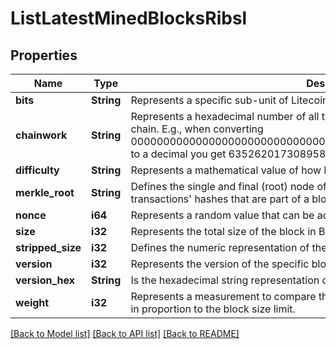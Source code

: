 # ListLatestMinedBlocksRibsl

## Properties

Name | Type | Description | Notes
------------ | ------------- | ------------- | -------------
**bits** | **String** | Represents a specific sub-unit of Litecoin. Bits have two-decimal precision. | 
**chainwork** | **String** | Represents a hexadecimal number of all the hashes necessary to produce the current chain. E.g., when converting 0000000000000000000000000000000000000000000086859f7a841475b236fd to a decimal you get 635262017308958427068157 hashes, or 635262 exahashes. | 
**difficulty** | **String** | Represents a mathematical value of how hard it is to find a valid hash for this block. | 
**merkle_root** | **String** | Defines the single and final (root) node of a Merkle tree. It is the combined hash of all transactions' hashes that are part of a blockchain block. | 
**nonce** | **i64** | Represents a random value that can be adjusted to satisfy the proof of work | 
**size** | **i32** | Represents the total size of the block in Bytes. | 
**stripped_size** | **i32** | Defines the numeric representation of the block size excluding the witness data. | 
**version** | **i32** | Represents the version of the specific block on the blockchain. | 
**version_hex** | **String** | Is the hexadecimal string representation of the block's version. | 
**weight** | **i32** | Represents a measurement to compare the size of different transactions to each other in proportion to the block size limit. | 

[[Back to Model list]](../README.md#documentation-for-models) [[Back to API list]](../README.md#documentation-for-api-endpoints) [[Back to README]](../README.md)


